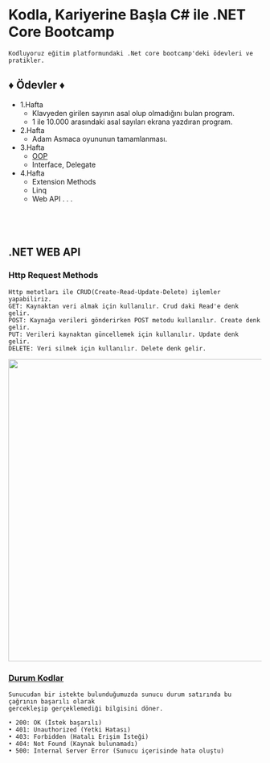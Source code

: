 # Kodla, Kariyerine Başla C# ile .NET Core Bootcamp

```
Kodluyoruz eğitim platformundaki .Net core bootcamp'deki ödevleri ve pratikler.
```
## ♦ Ödevler ♦
- 1.Hafta
  - Klavyeden girilen sayının asal olup olmadığını bulan program.
  - 1 ile 10.000 arasındaki asal sayıları ekrana yazdıran program.
- 2.Hafta
  - Adam Asmaca oyununun tamamlanması.
- 3.Hafta
  - [OOP](https://github.com/smyy96/OOP)
  - Interface, Delegate
- 4.Hafta
  - Extension Methods
  - Linq
  - Web API
 .
 .
 .
 #
 <br>
 
 ## .NET WEB API
 
### Http Request Methods
```
Http metotları ile CRUD(Create-Read-Update-Delete) işlemler yapabiliriz.
GET: Kaynaktan veri almak için kullanılır. Crud daki Read'e denk gelir.
POST: Kaynağa verileri gönderirken POST metodu kullanılır. Create denk gelir.
PUT: Verileri kaynaktan güncellemek için kullanılır. Update denk gelir.
DELETE: Veri silmek için kullanılır. Delete denk gelir.
```
<img src="https://user-images.githubusercontent.com/62007900/168388771-43874886-6a5d-4f42-a458-391a09c5dbda.png" width="600" >
<br>

### [Durum Kodlar](https://developer.mozilla.org/en-US/docs/Web/HTTP/Status)
```
Sunucudan bir istekte bulunduğumuzda sunucu durum satırında bu çağrının başarılı olarak 
gercekleşip gerçeklemediği bilgisini döner. 

• 200: OK (İstek başarılı)
• 401: Unauthorized (Yetki Hatası)
• 403: Forbidden (Hatalı Erişim İsteği)
• 404: Not Found (Kaynak bulunamadı)
• 500: Internal Server Error (Sunucu içerisinde hata oluştu)

```

 
